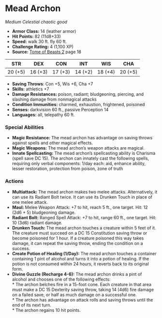 # Mead Archon

*Medium* *Celestial* *chaotic good*

- **Armor Class:** 14 (leather armor)
- **Hit Points:** 82 (11d8+33)
- **Speed:** walk 30 ft. fly 60 ft.
- **Challenge Rating:** 4 (1,100 XP)
- **Source:** [Tome of Beasts 2](https://koboldpress.com/kpstore/product/tome-of-beasts-2-for-5th-edition) page 18

| STR | DEX | CON | INT | WIS | CHA |
| --- | --- | --- | --- | --- | --- |
| 20 (+5) | 16 (+3) | 17 (+3) | 14 (+2) | 18 (+4) | 20 (+5) |

- **Saving Throws**: Con +5, Wis +6, Cha +7
- **Skills:** athletics +7
- **Damage Resistances:** poison, radiant; bludgeoning, piercing, and slashing damage from nonmagical attacks
- **Condition Immunities:** charmed, exhaustion, frightened, poisoned
- **Senses:** darkvision 60 ft., passive Perception 14
- **Languages:** all, telepathy 60 ft.
### Special Abilities
- **Magic Resistance:** The mead archon has advantage on saving throws against spells and other magical effects.
- **Magic Weapons:** The mead archon’s weapon attacks are magical.
- **Innate Spellcasting:** The mead archon’s spellcasting ability is Charisma (spell save DC 15). The archon can innately cast the following spells, requiring only verbal components:
1/day each: aid, enhance ability, lesser restoration, protection from poison, zone of truth
### Actions
- **Multiattack:** The mead archon makes two melee attacks. Alternatively, it can use its Radiant Bolt twice. It can use its Drunken Touch in place of one melee attack.
- **Maul:** Melee Weapon Attack: +7 to hit, reach 5 ft., one target. Hit: 12 (2d6 + 5) bludgeoning damage.
- **Radiant Bolt:** Ranged Spell Attack: +7 to hit, range 60 ft., one target. Hit: 10 (3d6) radiant damage.
- **Drunken Touch:** The mead archon touches a creature within 5 feet of it. The creature must succeed on a DC 15 Constitution saving throw or become poisoned for 1 hour. If a creature poisoned this way takes damage, it can repeat the saving throw, ending the condition on a success.
- **Create Potion of Healing (1/Day):** The mead archon touches a container containing 1 pint of alcohol and turns it into a potion of healing. If the potion is not consumed within 24 hours, it reverts back to its original form.
- **Divine Guzzle (Recharge 4-6):** The mead archon drinks a pint of alcohol and chooses one of the following effects: <br>* The archon belches fire in a 15-foot cone. Each creature in that area must make a DC 15 Dexterity saving throw, taking 14 (4d6) fire damage on a failed save, or half as much damage on a successful one. <br>* The archon has advantage on attack rolls and saving throws until the end of its next turn. <br>* The archon regains 10 hit points.


